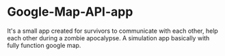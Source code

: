 # Google-Map-API-app
It's a small app created for survivors to communicate with each other, help each other during a zombie apocalypse. A simulation app basically with fully function google map.
